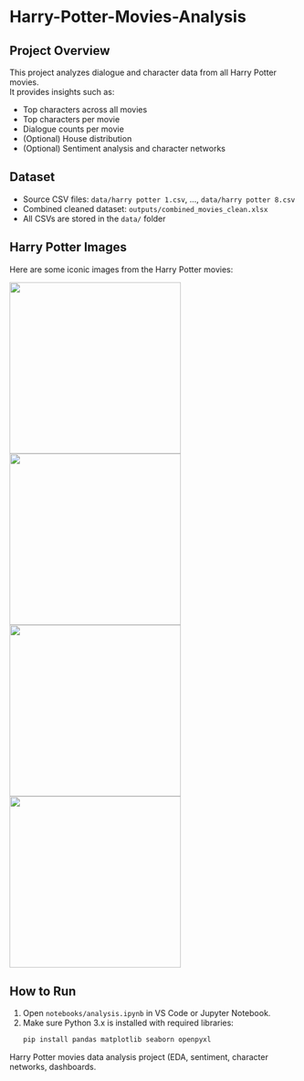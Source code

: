 # Harry-Potter-Movies-Analysis

## Project Overview
This project analyzes dialogue and character data from all Harry Potter movies.  
It provides insights such as:
- Top characters across all movies
- Top characters per movie
- Dialogue counts per movie
- (Optional) House distribution
- (Optional) Sentiment analysis and character networks

## Dataset
- Source CSV files: `data/harry potter 1.csv`, ..., `data/harry potter 8.csv`
- Combined cleaned dataset: `outputs/combined_movies_clean.xlsx`
- All CSVs are stored in the `data/` folder

## Harry Potter Images
Here are some iconic images from the Harry Potter movies:

<img src="images/harry.jpg" width="300">
<img src="images/ron.jpg" width="300">
<img src="images/hermione.jpg" width="300">
<img src="images/poster.jpg" width="300">


## How to Run
1. Open `notebooks/analysis.ipynb` in VS Code or Jupyter Notebook.
2. Make sure Python 3.x is installed with required libraries:
   ```bash
   pip install pandas matplotlib seaborn openpyxl

Harry Potter movies data analysis project (EDA, sentiment, character networks, dashboards.
